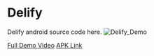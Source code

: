 # Delify
Delify android source code here.
![Delify_Demo](https://user-images.githubusercontent.com/71321553/178832128-af72bfbb-1bc4-4087-a7e1-16592308c32e.gif)

[Full Demo Video](https://drive.google.com/file/d/1USQbFGszShGLg9fOzl3MZlWkB1qxDJXn/view)
[APK Link](https://drive.google.com/file/d/1315lQHetvk6xGfwqXGda0q9oUewDcShP/view)
